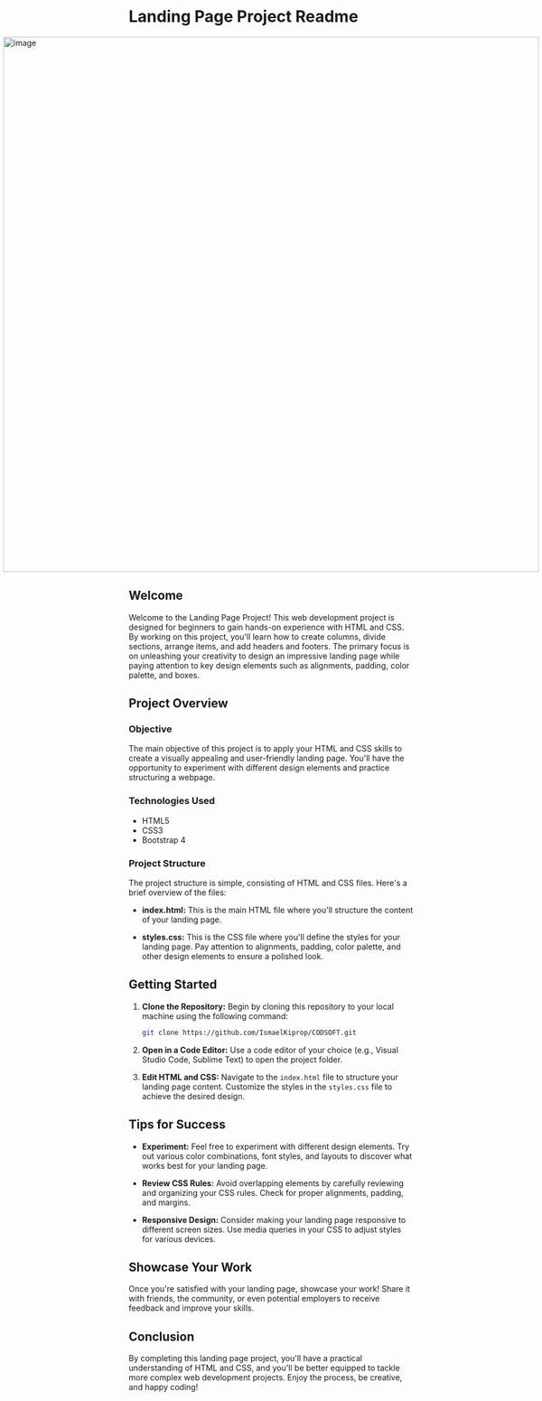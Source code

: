 # Landing Page Project Readme
<div style="display: flex; justify-content: center;">
  <p style="margin: 0;">
    <img width="948" alt="image" src="https://github.com/IsmaelKiprop/CODSOFT/assets/133222922/79691a74-0827-4cc0-9931-b79d4f47a667">
  </p>
</div>

## Welcome

Welcome to the Landing Page Project! This web development project is designed for beginners to gain hands-on experience with HTML and CSS. By working on this project, you'll learn how to create columns, divide sections, arrange items, and add headers and footers. The primary focus is on unleashing your creativity to design an impressive landing page while paying attention to key design elements such as alignments, padding, color palette, and boxes.

## Project Overview

### Objective

The main objective of this project is to apply your HTML and CSS skills to create a visually appealing and user-friendly landing page. You'll have the opportunity to experiment with different design elements and practice structuring a webpage.

### Technologies Used

- HTML5
- CSS3
- Bootstrap 4

### Project Structure

The project structure is simple, consisting of HTML and CSS files. Here's a brief overview of the files:

- **index.html:** This is the main HTML file where you'll structure the content of your landing page.
  
- **styles.css:** This is the CSS file where you'll define the styles for your landing page. Pay attention to alignments, padding, color palette, and other design elements to ensure a polished look.

## Getting Started

1. **Clone the Repository:** Begin by cloning this repository to your local machine using the following command:

    ```bash
    git clone https://github.com/IsmaelKiprop/CODSOFT.git
    ```

2. **Open in a Code Editor:** Use a code editor of your choice (e.g., Visual Studio Code, Sublime Text) to open the project folder.

3. **Edit HTML and CSS:** Navigate to the `index.html` file to structure your landing page content. Customize the styles in the `styles.css` file to achieve the desired design.

## Tips for Success

- **Experiment:** Feel free to experiment with different design elements. Try out various color combinations, font styles, and layouts to discover what works best for your landing page.

- **Review CSS Rules:** Avoid overlapping elements by carefully reviewing and organizing your CSS rules. Check for proper alignments, padding, and margins.

- **Responsive Design:** Consider making your landing page responsive to different screen sizes. Use media queries in your CSS to adjust styles for various devices.

## Showcase Your Work

Once you're satisfied with your landing page, showcase your work! Share it with friends, the community, or even potential employers to receive feedback and improve your skills.

## Conclusion

By completing this landing page project, you'll have a practical understanding of HTML and CSS, and you'll be better equipped to tackle more complex web development projects. Enjoy the process, be creative, and happy coding!
